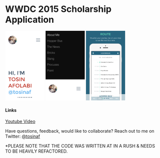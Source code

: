 WWDC 2015 Scholarship Application
======

<img src="https://raw.githubusercontent.com/TosinAF/WWDC-2015/master/Screenshots/S1.png" height="25%" width="25%" />
<img src="https://raw.githubusercontent.com/TosinAF/WWDC-2015/master/Screenshots/S2.png" height="25%" width="25%" />
<img src="https://raw.githubusercontent.com/TosinAF/WWDC-2015/master/Screenshots/S3.png" height="25%" width="25%" />

#### Links

[Youtube Video](https://www.youtube.com/watch?v=Mo172Xj923M)

Have questions, feedback, would like to collaborate? Reach out to me on Twitter: [@tosinaf](https://twitter.com/tosinaf)

*PLEASE NOTE THAT THE CODE WAS WRITTEN AT IN A RUSH & NEEDS TO BE HEAVILY REFACTORED.